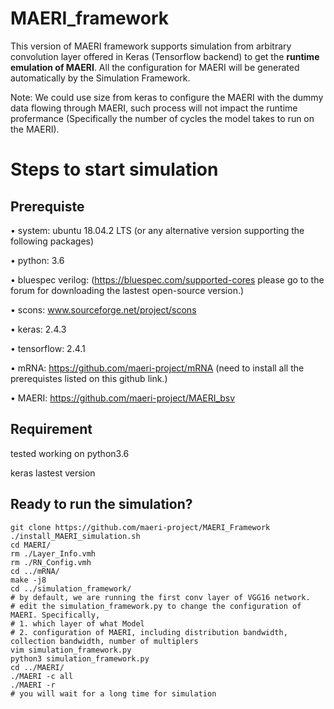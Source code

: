 # MAERI_framework

This version of MAERI framework supports simulation from arbitrary convolution layer offered in Keras (Tensorflow backend) to get the **runtime emulation of MAERI**. All the configuration for MAERI will be generated automatically by the Simulation Framework.

Note: We could use size from keras to configure the MAERI with the dummy data flowing through MAERI, such process will not impact the runtime profermance (Specifically the number of cycles the model takes to run on the MAERI). 


# Steps to start simulation
## Prerequiste
• system: ubuntu 18.04.2 LTS (or any alternative version supporting the following packages)

• python: 3.6

• bluespec verilog: (https://bluespec.com/supported-cores please go to the forum for downloading the lastest open-source version.)

• scons: www.sourceforge.net/project/scons

• keras: 2.4.3

• tensorflow: 2.4.1

• mRNA: https://github.com/maeri-project/mRNA (need to install all the prerequistes listed on this github link.)

• MAERI: https://github.com/maeri-project/MAERI_bsv

## Requirement

tested working on python3.6

keras lastest version 

## Ready to run the simulation?
```
git clone https://github.com/maeri-project/MAERI_Framework
./install_MAERI_simulation.sh 
cd MAERI/
rm ./Layer_Info.vmh 
rm ./RN_Config.vmh 
cd ../mRNA/
make -j8
cd ../simulation_framework/
# by default, we are running the first conv layer of VGG16 network.
# edit the simulation_framework.py to change the configuration of MAERI. Specifically, 
# 1. which layer of what Model
# 2. configuration of MAERI, including distribution bandwidth, collection bandwidth, number of multiplers
vim simulation_framework.py
python3 simulation_framework.py
cd ../MAERI/
./MAERI -c all
./MAERI -r
# you will wait for a long time for simulation
```
